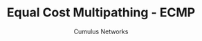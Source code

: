 ---
title: Equal Cost Multipathing - ECMP
author: Cumulus Networks
weight: 530
product: SONiC
version: 4.0
siteSlug: sonic
---